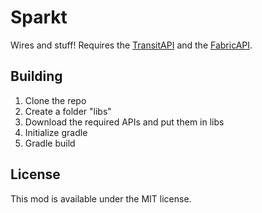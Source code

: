 # Sparkt
Wires and stuff!
Requires the [TransitAPI](https://github.com/CoreChg/TransitAPI) and the [FabricAPI](https://www.curseforge.com/minecraft/mc-mods/fabric-api/files).

## Building
1. Clone the repo
2. Create a folder "libs"
3. Download the required APIs and put them in libs
4. Initialize gradle
5. Gradle build

## License
This mod is available under the MIT license.
